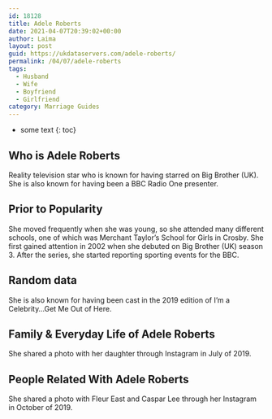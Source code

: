 ```yaml
---
id: 18128
title: Adele Roberts
date: 2021-04-07T20:39:02+00:00
author: Laima
layout: post
guid: https://ukdataservers.com/adele-roberts/
permalink: /04/07/adele-roberts
tags:
  - Husband
  - Wife
  - Boyfriend
  - Girlfriend
category: Marriage Guides
---
```


* some text
{: toc}


## Who is Adele Roberts
                  
                  
                  
Reality television star who is known for having starred on Big Brother (UK). She is also known for having been a BBC Radio One presenter. 
                  
              
            
              
            
                
                
                
## Prior to Popularity
                  
                  
                  
She moved frequently when she was young, so she attended many different schools, one of which was Merchant Taylor&#8217;s School for Girls in Crosby. She first gained attention in 2002 when she debuted on Big Brother (UK) season 3. After the series, she started reporting sporting events for the BBC. 
                  
              
            
              
            
                
                
                
## Random data
                  
                  
                  
She is also known for having been cast in the 2019 edition of I&#8217;m a Celebrity&#8230;Get Me Out of Here. 
                  
              
            
              
            
                
                
                
## Family & Everyday Life of Adele Roberts
                  
                  
                  
She shared a photo with her daughter through Instagram in July of 2019. 
                  
              
            
              
            
                
                
                
## People Related With Adele Roberts
                  
                  
                  
She shared a photo with Fleur East and Caspar Lee through her Instagram in October of 2019. 
                  
              
            
              
            
                
              
            
              
              
            
            
              
            
          
          
          